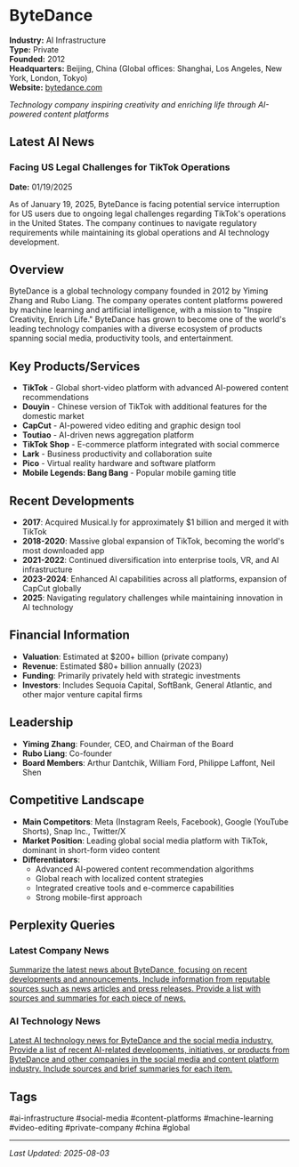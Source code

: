 # ByteDance

**Industry:** AI Infrastructure  
**Type:** Private  
**Founded:** 2012  
**Headquarters:** Beijing, China (Global offices: Shanghai, Los Angeles, New York, London, Tokyo)  
**Website:** [bytedance.com](https://www.bytedance.com)

*Technology company inspiring creativity and enriching life through AI-powered content platforms*

## Latest AI News
### Facing US Legal Challenges for TikTok Operations
**Date:** 01/19/2025

As of January 19, 2025, ByteDance is facing potential service interruption for US users due to ongoing legal challenges regarding TikTok's operations in the United States. The company continues to navigate regulatory requirements while maintaining its global operations and AI technology development.

## Overview
ByteDance is a global technology company founded in 2012 by Yiming Zhang and Rubo Liang. The company operates content platforms powered by machine learning and artificial intelligence, with a mission to "Inspire Creativity, Enrich Life." ByteDance has grown to become one of the world's leading technology companies with a diverse ecosystem of products spanning social media, productivity tools, and entertainment.

## Key Products/Services
- **TikTok** - Global short-video platform with advanced AI-powered content recommendations
- **Douyin** - Chinese version of TikTok with additional features for the domestic market
- **CapCut** - AI-powered video editing and graphic design tool
- **Toutiao** - AI-driven news aggregation platform
- **TikTok Shop** - E-commerce platform integrated with social commerce
- **Lark** - Business productivity and collaboration suite
- **Pico** - Virtual reality hardware and software platform
- **Mobile Legends: Bang Bang** - Popular mobile gaming title

## Recent Developments
- **2017**: Acquired Musical.ly for approximately $1 billion and merged it with TikTok
- **2018-2020**: Massive global expansion of TikTok, becoming the world's most downloaded app
- **2021-2022**: Continued diversification into enterprise tools, VR, and AI infrastructure
- **2023-2024**: Enhanced AI capabilities across all platforms, expansion of CapCut globally
- **2025**: Navigating regulatory challenges while maintaining innovation in AI technology

## Financial Information
- **Valuation**: Estimated at $200+ billion (private company)
- **Revenue**: Estimated $80+ billion annually (2023)
- **Funding**: Primarily privately held with strategic investments
- **Investors**: Includes Sequoia Capital, SoftBank, General Atlantic, and other major venture capital firms

## Leadership
- **Yiming Zhang**: Founder, CEO, and Chairman of the Board
- **Rubo Liang**: Co-founder
- **Board Members**: Arthur Dantchik, William Ford, Philippe Laffont, Neil Shen

## Competitive Landscape
- **Main Competitors**: Meta (Instagram Reels, Facebook), Google (YouTube Shorts), Snap Inc., Twitter/X
- **Market Position**: Leading global social media platform with TikTok, dominant in short-form video content
- **Differentiators**: 
  - Advanced AI-powered content recommendation algorithms
  - Global reach with localized content strategies
  - Integrated creative tools and e-commerce capabilities
  - Strong mobile-first approach

## Perplexity Queries
### Latest Company News
[Summarize the latest news about ByteDance, focusing on recent developments and announcements. Include information from reputable sources such as news articles and press releases. Provide a list with sources and summaries for each piece of news.](https://www.perplexity.ai/search/summarize-the-latest-news-about-bytedance-focusing-on-recent-developments-and-announcements)

### AI Technology News
[Latest AI technology news for ByteDance and the social media industry. Provide a list of recent AI-related developments, initiatives, or products from ByteDance and other companies in the social media and content platform industry. Include sources and brief summaries for each item.](https://www.perplexity.ai/search/latest-ai-technology-news-for-bytedance-and-the-social-media-industry)

## Tags
#ai-infrastructure #social-media #content-platforms #machine-learning #video-editing #private-company #china #global

---
*Last Updated: 2025-08-03*
